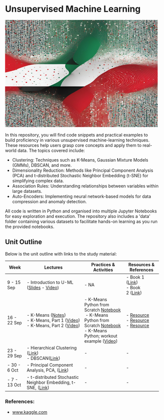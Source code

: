 # Unsupervised Machine Learning

<img src=/images/cover.png width=500, height="350">

In this repository, you will find code snippets and practical examples to build proficiency in various unsupervised machine-learning techniques. These resources help users grasp core concepts and apply them to real-world data. The topics covered include:

- Clustering: Techniques such as K-Means, Gaussian Mixture Models (GMMs), DBSCAN, and more.
- Dimensionality Reduction: Methods like Principal Component Analysis (PCA) and t-distributed Stochastic Neighbor Embedding (t-SNE) for simplifying complex data.
- Association Rules: Understanding relationships between variables within large datasets.
- Auto-Encoders: Implementing neural network-based models for data compression and anomaly detection.

All code is written in Python and organised into multiple Jupyter Notebooks for easy exploration and execution. The repository also includes a 'data' folder containing various datasets to facilitate hands-on learning as you run the provided notebooks.

## Unit Outline

Below is the unit outline with links to the study material:

| **Week**     | **Lectures**                                                                                                                                       | **Practices & Activities**                                                                                                                                                                                                  | **Resources & References**                 |
| ------------ | -------------------------------------------------------------------------------------------------------------------------------------------------- | --------------------------------------------------------------------------------------------------------------------------------------------------------------------------------------------------------------------------- | ------------------------------------------ |
| 9 - 15 Sep   | - Introduction to U-ML ([Slides](/lectures/introduction/lecture_notes_week1.pdf) - [Video](https://www.youtube.com/watch?v=BRmdcGwareQ))                                                                       | - NA                                                                                                                                                                                                                        | - Book 1 ([Link](/books/APPLIED-UNSUPERVISED-LEARNING-WITH-PYTHON.pdf))<br>- Book 2 ([Link](/books/Hands-On-Unsupervised-Learning-With-Python.pdf)) |
| 16 - 22 Sep  | - K-Means ([Notes](/lectures/kmeans/kmeans-notes.pdf)) <br>- K-Means, Part 1 ([Video](https://www.youtube.com/watch?v=TtLKCAE6QLM))<br>- K-Means, Part 2 ([Video](https://www.youtube.com/watch?v=Qibg7GIcFBk)) | - K-Means Python from Scratch [Notebook](/practices/kmeans/kmeans_scratch.ipynb)<br> - K-Means Python from Scratch [Notebook](/practices/kmeans/kmeans_scratch_workout.ipynb)<br>- K-Means Python; workout example ([Video](https://youtu.be/k5fgV3Wcfzo)) | - [Resource](/lectures/kmeans/resources1.pdf)<br>- [Resource](/lectures/kmeans/resources2.pdf) <br>- [Resource](/lectures/kmeans/resources3.pdf)                        |
| 23 - 29 Sep  | - Hierarchical Clustering ([Link]())<br>- DBSCAN([Link]())                                                                                         | -                                                                                                                                                                                                                           | -                                          |
| - 30 - 6 Oct | - Principal Component Analysis, PCA, ([Link]())                                                                                                    | -                                                                                                                                                                                                                           | -                                          |
| - 7 - 13 Oct | - t-distributed Stochastic Neighbor Embedding, t-SNE, ([Link]())                                                                                   | -                                                                                                                                                                                                                           | -                                          |

### References:

- www.kaggle.com
